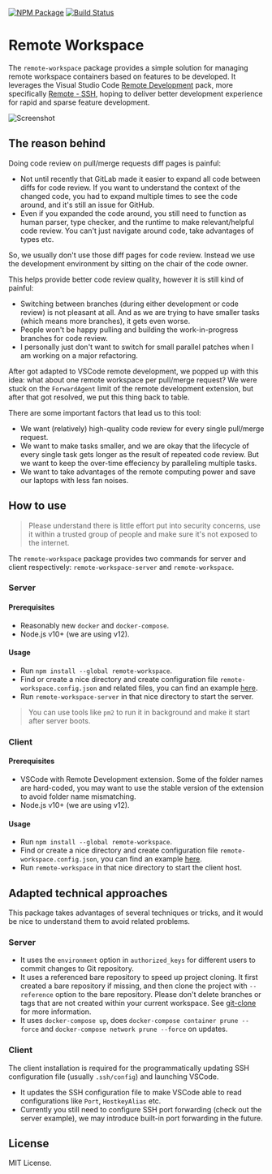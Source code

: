 [![NPM Package](https://badge.fury.io/js/remote-workspace.svg)](https://www.npmjs.com/package/remote-workspace)
[![Build Status](https://travis-ci.org/makeflow/remote-workspace.svg?branch=master)](https://travis-ci.org/makeflow/remote-workspace)

# Remote Workspace

The `remote-workspace` package provides a simple solution for managing remote workspace containers based on features to be developed. It leverages the Visual Studio Code [Remote Development](https://marketplace.visualstudio.com/items?itemName=ms-vscode-remote.vscode-remote-extensionpack) pack, more specifically [Remote - SSH](https://marketplace.visualstudio.com/items?itemName=ms-vscode-remote.remote-ssh), hoping to deliver better development experience for rapid and sparse feature development.

![Screenshot](https://user-images.githubusercontent.com/970430/65326811-e440f700-dbe4-11e9-950f-0f4fd3cfed15.png)

## The reason behind

Doing code review on pull/merge requests diff pages is painful:

- Not until recently that GitLab made it easier to expand all code between diffs for code review. If you want to understand the context of the changed code, you had to expand multiple times to see the code around, and it's still an issue for GitHub.
- Even if you expanded the code around, you still need to function as human parser, type checker, and the runtime to make relevant/helpful code review. You can't just navigate around code, take advantages of types etc.

So, we usually don't use those diff pages for code review. Instead we use the development environment by sitting on the chair of the code owner.

This helps provide better code review quality, however it is still kind of painful:

- Switching between branches (during either development or code review) is not pleasant at all. And as we are trying to have smaller tasks (which means more branches), it gets even worse.
- People won't be happy pulling and building the work-in-progress branches for code review.
- I personally just don't want to switch for small parallel patches when I am working on a major refactoring.

After got adapted to VSCode remote development, we popped up with this idea: what about one remote workspace per pull/merge request? We were stuck on the `ForwardAgent` limit of the remote development extension, but after that got resolved, we put this thing back to table.

There are some important factors that lead us to this tool:

- We want (relatively) high-quality code review for every single pull/merge request.
- We want to make tasks smaller, and we are okay that the lifecycle of every single task gets longer as the result of repeated code review. But we want to keep the over-time effeciency by paralleling multiple tasks.
- We want to take advantages of the remote computing power and save our laptops with less fan noises.

## How to use

> Please understand there is little effort put into security concerns, use it within a trusted group of people and make sure it's not exposed to the internet.

The `remote-workspace` package provides two commands for server and client respectively: `remote-workspace-server` and `remote-workspace`.

### Server

#### Prerequisites

- Reasonably new `docker` and `docker-compose`.
- Node.js v10+ (we are using v12).

#### Usage

- Run `npm install --global remote-workspace`.
- Find or create a nice directory and create configuration file `remote-workspace.config.json` and related files, you can find an example [here](./examples/mufan/server/).
- Run `remote-workspace-server` in that nice directory to start the server.

> You can use tools like `pm2` to run it in background and make it start after server boots.

### Client

#### Prerequisites

- VSCode with Remote Development extension. Some of the folder names are hard-coded, you may want to use the stable version of the extension to avoid folder name mismatching.
- Node.js v10+ (we are using v12).

#### Usage

- Run `npm install --global remote-workspace`.
- Find or create a nice directory and create configuration file `remote-workspace.config.json`, you can find an example [here](./examples/mufan/client/).
- Run `remote-workspace` in that nice directory to start the client host.

## Adapted technical approaches

This package takes advantages of several techniques or tricks, and it would be nice to understand them to avoid related problems.

### Server

- It uses the `environment` option in `authorized_keys` for different users to commit changes to Git repository.
- It uses a referenced bare repository to speed up project cloning. It first created a bare repository if missing, and then clone the project with `--reference` option to the bare repository. Please don't delete branches or tags that are not created within your current workspace. See [git-clone](https://git-scm.com/docs/git-clone#Documentation/git-clone.txt---reference-if-ableltrepositorygt) for more information.
- It uses `docker-compose up`, does `docker-compose container prune --force` and `docker-compose network prune --force` on updates.

### Client

The client installation is required for the programmatically updating SSH configuration file (usually `.ssh/config`) and launching VSCode.

- It updates the SSH configuration file to make VSCode able to read configurations like `Port`, `HostkeyAlias` etc.
- Currently you still need to configure SSH port forwarding (check out the server example), we may introduce built-in port forwarding in the future.

## License

MIT License.
